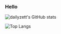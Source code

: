 ### Hello
 
![dailyzett's GitHub stats](https://github-readme-stats.vercel.app/api?username=dailyzett&show_icons=true&theme=radical)


![Top Langs](https://github-readme-stats.vercel.app/api/top-langs/?username=dailyzett&layout=compact&theme=radical)
